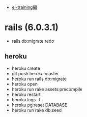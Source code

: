 
* [el-training編](https://desolate-escarpment-76432.herokuapp.com/)
# rails (6.0.3.1)
* rails db:migrate:redo
## heroku
* heroku create
* git push heroku master
* heroku run rails db:migrate
* heroku open
* heroku run rake assets:precompile
* heroku restart
* heroku logs -t
* heroku pg:reset DATABASE
* heroku run rake db:seed